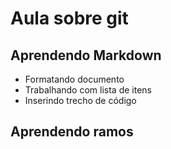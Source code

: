 # Aula sobre git

## Aprendendo Markdown

- Formatando documento
- Trabalhando com lista de itens
- Inserindo trecho de código

## Aprendendo ramos